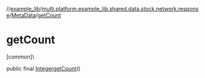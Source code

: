 //[example_lib](../../../index.md)/[multi.platform.example_lib.shared.data.stock.network.response](../index.md)/[MetaData](index.md)/[getCount](get-count.md)

# getCount

[common]\

public final [Integer](https://developer.android.com/reference/kotlin/java/lang/Integer.html)[getCount](get-count.md)()
